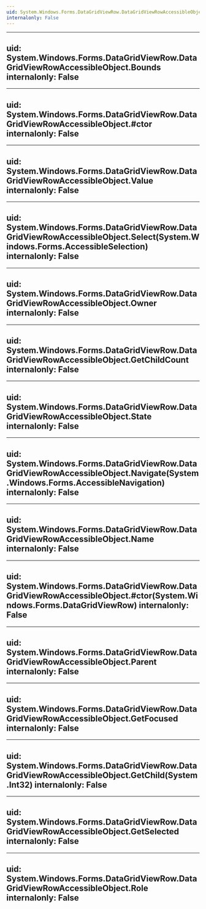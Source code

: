 ```yaml
---
uid: System.Windows.Forms.DataGridViewRow.DataGridViewRowAccessibleObject
internalonly: False
---
```


---
uid: System.Windows.Forms.DataGridViewRow.DataGridViewRowAccessibleObject.Bounds
internalonly: False
---

---
uid: System.Windows.Forms.DataGridViewRow.DataGridViewRowAccessibleObject.#ctor
internalonly: False
---

---
uid: System.Windows.Forms.DataGridViewRow.DataGridViewRowAccessibleObject.Value
internalonly: False
---

---
uid: System.Windows.Forms.DataGridViewRow.DataGridViewRowAccessibleObject.Select(System.Windows.Forms.AccessibleSelection)
internalonly: False
---

---
uid: System.Windows.Forms.DataGridViewRow.DataGridViewRowAccessibleObject.Owner
internalonly: False
---

---
uid: System.Windows.Forms.DataGridViewRow.DataGridViewRowAccessibleObject.GetChildCount
internalonly: False
---

---
uid: System.Windows.Forms.DataGridViewRow.DataGridViewRowAccessibleObject.State
internalonly: False
---

---
uid: System.Windows.Forms.DataGridViewRow.DataGridViewRowAccessibleObject.Navigate(System.Windows.Forms.AccessibleNavigation)
internalonly: False
---

---
uid: System.Windows.Forms.DataGridViewRow.DataGridViewRowAccessibleObject.Name
internalonly: False
---

---
uid: System.Windows.Forms.DataGridViewRow.DataGridViewRowAccessibleObject.#ctor(System.Windows.Forms.DataGridViewRow)
internalonly: False
---

---
uid: System.Windows.Forms.DataGridViewRow.DataGridViewRowAccessibleObject.Parent
internalonly: False
---

---
uid: System.Windows.Forms.DataGridViewRow.DataGridViewRowAccessibleObject.GetFocused
internalonly: False
---

---
uid: System.Windows.Forms.DataGridViewRow.DataGridViewRowAccessibleObject.GetChild(System.Int32)
internalonly: False
---

---
uid: System.Windows.Forms.DataGridViewRow.DataGridViewRowAccessibleObject.GetSelected
internalonly: False
---

---
uid: System.Windows.Forms.DataGridViewRow.DataGridViewRowAccessibleObject.Role
internalonly: False
---
